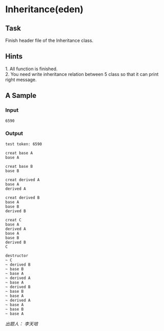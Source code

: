 # Inheritance(eden)

## Task
Finish header file of the Inheritance class.  
## Hints
1\. All function is finished.  
2\. You need write inheritance relation between 5 class so that it can print
right message.       
## A Sample
### Input
```
6590

```
### Output
```
test token: 6590

creat base A
base A

creat base B
base B

creat derived A
base A
derived A

creat derived B
base A
base B
derived B

creat C
base A
derived A
base A
base B
derived B
C

destructor
~ C
~ derived B
~ base B
~ base A
~ derived A
~ base A
~ derived B
~ base B
~ base A
~ derived A
~ base A
~ base B
~ base A

```
*出题人： 李天培*